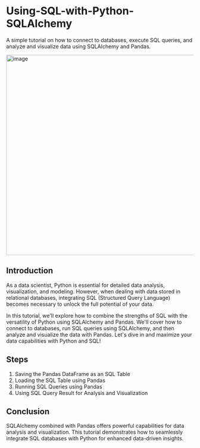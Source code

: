 # Using-SQL-with-Python-SQLAlchemy

A simple tutorial on how to connect to databases, execute SQL queries, and analyze and visualize data using SQLAlchemy and Pandas.

<img width="539" alt="image" src="https://github.com/Lekhansh-cmd/Using-SQL-with-Python-SQLAlchemy/assets/78807364/61e8e7b5-3081-4ef1-95e8-d8fbd20f9e02">

## Introduction
As a data scientist, Python is essential for detailed data analysis, visualization, and modeling. However, when dealing with data stored in relational databases, integrating SQL (Structured Query Language) becomes necessary to unlock the full potential of your data.

In this tutorial, we'll explore how to combine the strengths of SQL with the versatility of Python using SQLAlchemy and Pandas. We'll cover how to connect to databases, run SQL queries using SQLAlchemy, and then analyze and visualize the data with Pandas. Let's dive in and maximize your data capabilities with Python and SQL!

## Steps
1. Saving the Pandas DataFrame as an SQL Table
2. Loading the SQL Table using Pandas
3. Running SQL Queries using Pandas
4. Using SQL Query Result for Analysis and Visualization

## Conclusion
SQLAlchemy combined with Pandas offers powerful capabilities for data analysis and visualization. This tutorial demonstrates how to seamlessly integrate SQL databases with Python for enhanced data-driven insights.

